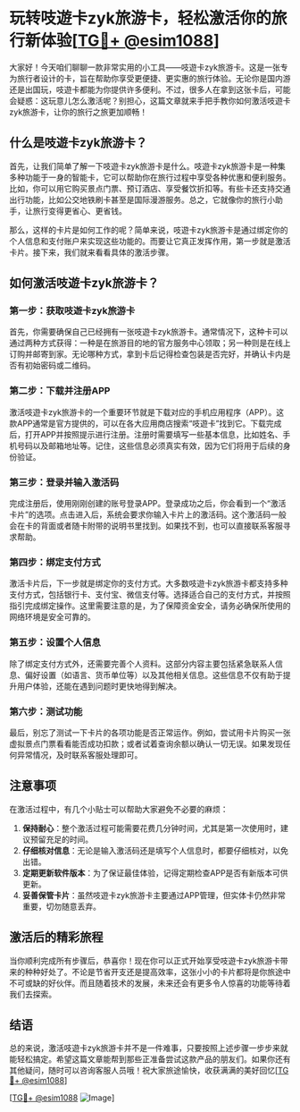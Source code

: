 # 玩转吱遊卡zyk旅游卡，轻松激活你的旅行新体验[[TG💪+ @esim1088](https://t.me/s/esim1088)]

大家好！今天咱们聊聊一款非常实用的小工具——吱遊卡zyk旅游卡。这是一张专为旅行者设计的卡，旨在帮助你享受更便捷、更实惠的旅行体验。无论你是国内游还是出国玩，吱遊卡都能为你提供许多便利。不过，很多人在拿到这张卡后，可能会疑惑：这玩意儿怎么激活呢？别担心，这篇文章就来手把手教你如何激活吱遊卡zyk旅游卡，让你的旅行之旅更加顺畅！

## 什么是吱遊卡zyk旅游卡？

首先，让我们简单了解一下吱遊卡zyk旅游卡是什么。吱遊卡zyk旅游卡是一种集多种功能于一身的智能卡，它可以帮助你在旅行过程中享受各种优惠和便利服务。比如，你可以用它购买景点门票、预订酒店、享受餐饮折扣等。有些卡还支持交通出行功能，比如公交地铁刷卡甚至是国际漫游服务。总之，它就像你的旅行小助手，让旅行变得更省心、更省钱。

那么，这样的卡片是如何工作的呢？简单来说，吱遊卡zyk旅游卡是通过绑定你的个人信息和支付账户来实现这些功能的。而要让它真正发挥作用，第一步就是激活卡片。接下来，我们就来看看具体的激活步骤。

## 如何激活吱遊卡zyk旅游卡？

### 第一步：获取吱遊卡zyk旅游卡

首先，你需要确保自己已经拥有一张吱遊卡zyk旅游卡。通常情况下，这种卡可以通过两种方式获得：一种是在旅游目的地的官方服务中心领取；另一种则是在线上订购并邮寄到家。无论哪种方式，拿到卡后记得检查包装是否完好，并确认卡内是否有初始密码或二维码。

### 第二步：下载并注册APP

激活吱遊卡zyk旅游卡的一个重要环节就是下载对应的手机应用程序（APP）。这款APP通常是官方提供的，可以在各大应用商店搜索“吱遊卡”找到它。下载完成后，打开APP并按照提示进行注册。注册时需要填写一些基本信息，比如姓名、手机号码以及邮箱地址等。记住，这些信息必须真实有效，因为它们将用于后续的身份验证。

### 第三步：登录并输入激活码

完成注册后，使用刚刚创建的账号登录APP。登录成功之后，你会看到一个“激活卡片”的选项。点击进入后，系统会要求你输入卡片上的激活码。这个激活码一般会在卡的背面或者随卡附带的说明书里找到。如果找不到，也可以直接联系客服寻求帮助。

### 第四步：绑定支付方式

激活卡片后，下一步就是绑定你的支付方式。大多数吱遊卡zyk旅游卡都支持多种支付方式，包括银行卡、支付宝、微信支付等。选择适合自己的支付方式，并按照指引完成绑定操作。这里需要注意的是，为了保障资金安全，请务必确保所使用的网络环境是安全可靠的。

### 第五步：设置个人信息

除了绑定支付方式外，还需要完善个人资料。这部分内容主要包括紧急联系人信息、偏好设置（如语言、货币单位等）以及其他相关信息。这些信息不仅有助于提升用户体验，还能在遇到问题时更快地得到解决。

### 第六步：测试功能

最后，别忘了测试一下卡片的各项功能是否正常运作。例如，尝试用卡片购买一张虚拟景点门票看看能否成功扣款；或者试着查询余额以确认一切无误。如果发现任何异常情况，及时联系客服处理即可。

## 注意事项

在激活过程中，有几个小贴士可以帮助大家避免不必要的麻烦：

1. **保持耐心**：整个激活过程可能需要花费几分钟时间，尤其是第一次使用时，建议预留充足的时间。
2. **仔细核对信息**：无论是输入激活码还是填写个人信息时，都要仔细核对，以免出错。
3. **定期更新软件版本**：为了保证最佳体验，记得定期检查APP是否有新版本可供更新。
4. **妥善保管卡片**：虽然吱遊卡zyk旅游卡主要通过APP管理，但实体卡仍然非常重要，切勿随意丢弃。

## 激活后的精彩旅程

当你顺利完成所有步骤后，恭喜你！现在你可以正式开始享受吱遊卡zyk旅游卡带来的种种好处了。不论是节省开支还是提高效率，这张小小的卡片都将是你旅途中不可或缺的好伙伴。而且随着技术的发展，未来还会有更多令人惊喜的功能等待着我们去探索。

## 结语

总的来说，激活吱遊卡zyk旅游卡并不是一件难事，只要按照上述步骤一步步来就能轻松搞定。希望这篇文章能帮到那些正准备尝试这款产品的朋友们。如果你还有其他疑问，随时可以咨询客服人员哦！祝大家旅途愉快，收获满满的美好回忆[[TG💪+ @esim1088](https://t.me/s/esim1088)] 

[[TG💪+ @esim1088](https://t.me/s/esim1088) ![Image](https://i.postimg.cc/4NQfJmqS/Snipaste-2025-05-13-00-14-12.png)]